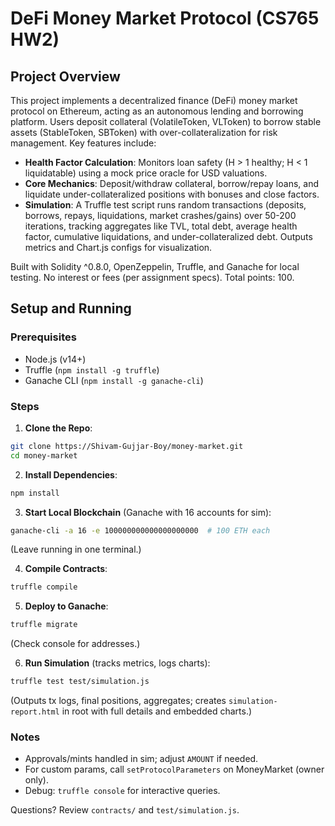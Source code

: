 # DeFi Money Market Protocol (CS765 HW2)

## Project Overview

This project implements a decentralized finance (DeFi) money market protocol on Ethereum, acting as an autonomous lending and borrowing platform. Users deposit collateral (VolatileToken, VLToken) to borrow stable assets (StableToken, SBToken) with over-collateralization for risk management. Key features include:

- **Health Factor Calculation**: Monitors loan safety (H > 1 healthy; H < 1 liquidatable) using a mock price oracle for USD valuations.
- **Core Mechanics**: Deposit/withdraw collateral, borrow/repay loans, and liquidate under-collateralized positions with bonuses and close factors.
- **Simulation**: A Truffle test script runs random transactions (deposits, borrows, repays, liquidations, market crashes/gains) over 50-200 iterations, tracking aggregates like TVL, total debt, average health factor, cumulative liquidations, and under-collateralized debt. Outputs metrics and Chart.js configs for visualization.

Built with Solidity ^0.8.0, OpenZeppelin, Truffle, and Ganache for local testing. No interest or fees (per assignment specs). Total points: 100.

## Setup and Running

### Prerequisites
- Node.js (v14+)
- Truffle (`npm install -g truffle`)
- Ganache CLI (`npm install -g ganache-cli`)

### Steps
1. **Clone the Repo**:
```bash
git clone https://Shivam-Gujjar-Boy/money-market.git
cd money-market
```

2. **Install Dependencies**:
```bash
npm install
```


3. **Start Local Blockchain** (Ganache with 16 accounts for sim):
```bash
ganache-cli -a 16 -e 100000000000000000000  # 100 ETH each
```
(Leave running in one terminal.)

4. **Compile Contracts**:
```bash
truffle compile
```

5. **Deploy to Ganache**:
```bash
truffle migrate
```
(Check console for addresses.)

6. **Run Simulation** (tracks metrics, logs charts):
```bash
truffle test test/simulation.js
```
(Outputs tx logs, final positions, aggregates; creates `simulation-report.html` in root with full details and embedded charts.)

### Notes
- Approvals/mints handled in sim; adjust `AMOUNT` if needed.
- For custom params, call `setProtocolParameters` on MoneyMarket (owner only).
- Debug: `truffle console` for interactive queries.

Questions? Review `contracts/` and `test/simulation.js`.